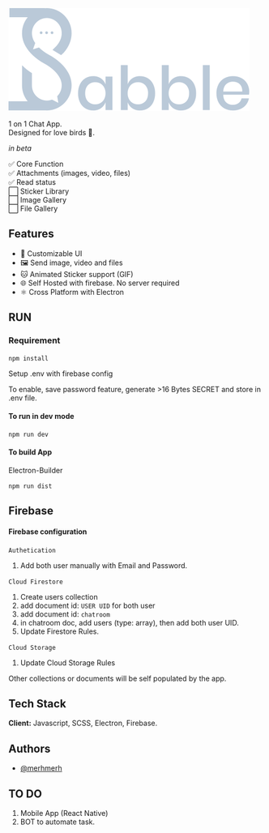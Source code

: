 ![Logo](assets/logo_full.svg)

1 on 1 Chat App.<br>
Designed for love birds 🦆.

_in beta_

✅ Core Function <br>
✅ Attachments (images, video, files) <br>
✅ Read status <br>
⬜ Sticker Library <br>
⬜ Image Gallery <br>
⬜ File Gallery <br>

## Features

-   🐣 Customizable UI
-   🖼️ Send image, video and files
-   🐱 Animated Sticker support (GIF)
-   🌐 Self Hosted with firebase. No server required
-   ⚛️ Cross Platform with Electron

## RUN

### Requirement

```
npm install
```

Setup .env with firebase config

To enable, save password feature, generate >16 Bytes SECRET and store in .env file.

#### To run in dev mode

```node
npm run dev
```

#### To build App

Electron-Builder

```node
npm run dist
```

## Firebase

#### Firebase configuration

`Authetication`

1. Add both user manually with Email and Password.

`Cloud Firestore`

1. Create users collection
2. add document id: `USER UID` for both user
3. add document id: `chatroom`
4. in chatroom doc, add users (type: array), then add both user UID.
5. Update Firestore Rules.

`Cloud Storage`

1. Update Cloud Storage Rules

Other collections or documents will be self populated by the app.

## Tech Stack

**Client:** Javascript, SCSS, Electron, Firebase.

## Authors

-   [@merhmerh](https://www.github.com/merhmerh)

## TO DO

1. Mobile App (React Native)
2. BOT to automate task.
